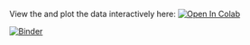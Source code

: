 View the and plot the data interactively here: 
<a href="https://colab.research.google.com/github/MarcosP7635/power_densities/blob/main/Plot_power.ipynb" target="_parent"><img src="https://colab.research.google.com/assets/colab-badge.svg" alt="Open In Colab"/></a>

[![Binder](https://mybinder.org/badge_logo.svg)](https://mybinder.org/v2/gh/MarcosP7635/power_densities/HEAD?labpath=binder.ipynb)